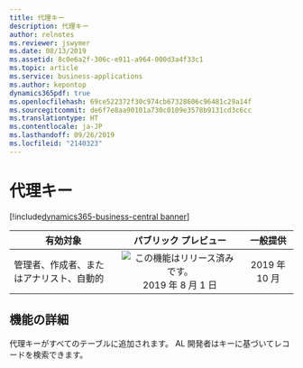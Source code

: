 ```yaml
---
title: 代理キー
description: 代理キー
author: relnotes
ms.reviewer: jswymer
ms.date: 08/13/2019
ms.assetid: 8c0e6a2f-306c-e911-a964-000d3a4f33c1
ms.topic: article
ms.service: business-applications
ms.author: kepontop
dynamics365pdf: true
ms.openlocfilehash: 69ce522372f30c974cb67328606c96481c29a14f
ms.sourcegitcommit: de6f7e8aa90101a730c0109e3578b9131cd3c6cc
ms.translationtype: HT
ms.contentlocale: ja-JP
ms.lasthandoff: 09/26/2019
ms.locfileid: "2140323"
---
```

# <a name="surrogate-keys"></a>代理キー
[!include[dynamics365-business-central banner](../includes/dynamics365-business-central.md)]

| 有効対象    |  パブリック プレビュー | 一般提供 | 
| ---------- | :----------: |:----------: |
|管理者、作成者、またはアナリスト、自動的|![この機能はリリース済みです。](/dynamics365-release-plan/media/green-checkmark.png "この機能はリリース済みです。") 2019 年 8 月 1 日| 2019 年 10 月|






## <a name="feature-details"></a>機能の詳細
<!--feature detail start -->
代理キーがすべてのテーブルに追加されます。 AL 開発者はキーに基づいてレコードを検索できます。
<!--feature detail end -->











